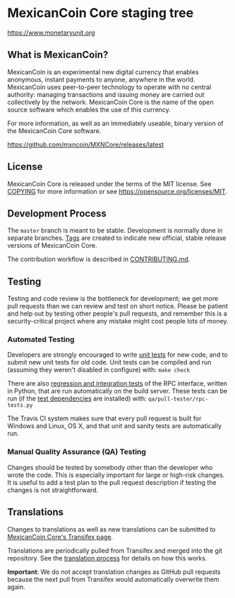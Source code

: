 MexicanCoin Core staging tree
===============================



https://www.monetaryunit.org


What is MexicanCoin?
----------------

MexicanCoin is an experimental new digital currency that enables anonymous, instant
payments to anyone, anywhere in the world. MexicanCoin uses peer-to-peer technology
to operate with no central authority: managing transactions and issuing money
are carried out collectively by the network. MexicanCoin Core is the name of the open
source software which enables the use of this currency.

For more information, as well as an immediately useable, binary version of
the MexicanCoin Core software.

https://github.com/mxncoin/MXNCore/releases/latest

License
-------

MexicanCoin Core is released under the terms of the MIT license. See [COPYING](COPYING) for more
information or see https://opensource.org/licenses/MIT.

Development Process
-------------------

The `master` branch is meant to be stable. Development is normally done in separate branches.
[Tags](https://github.com/mxncoin/MXNCore/tags) are created to indicate new official,
stable release versions of MexicanCoin Core.

The contribution workflow is described in [CONTRIBUTING.md](CONTRIBUTING.md).

Testing
-------

Testing and code review is the bottleneck for development; we get more pull
requests than we can review and test on short notice. Please be patient and help out by testing
other people's pull requests, and remember this is a security-critical project where any mistake might cost people
lots of money.

### Automated Testing

Developers are strongly encouraged to write [unit tests](/doc/unit-tests.md) for new code, and to
submit new unit tests for old code. Unit tests can be compiled and run
(assuming they weren't disabled in configure) with: `make check`

There are also [regression and integration tests](/qa) of the RPC interface, written
in Python, that are run automatically on the build server.
These tests can be run (if the [test dependencies](/qa) are installed) with: `qa/pull-tester/rpc-tests.py`

The Travis CI system makes sure that every pull request is built for Windows
and Linux, OS X, and that unit and sanity tests are automatically run.

### Manual Quality Assurance (QA) Testing

Changes should be tested by somebody other than the developer who wrote the
code. This is especially important for large or high-risk changes. It is useful
to add a test plan to the pull request description if testing the changes is
not straightforward.

Translations
------------

Changes to translations as well as new translations can be submitted to
[MexicanCoin Core's Transifex page](https://www.transifex.com/projects/p/mxn/).

Translations are periodically pulled from Transifex and merged into the git repository. See the
[translation process](doc/translation_process.md) for details on how this works.

**Important**: We do not accept translation changes as GitHub pull requests because the next
pull from Transifex would automatically overwrite them again.

